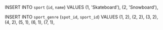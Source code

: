 INSERT INTO `sport` (`id`, `name`) VALUES
(1,	'Skateboard'),
(2,	'Snowboard'),

INSERT INTO `sport_genre` (`spot_id`, `sport_id`) VALUES
(1,	2),
(2,	2),
(3,	2),
(4,	2),
(5,	1),
(6,	1),
(7,	1),